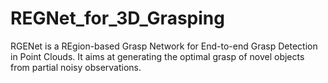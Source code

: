 # REGNet_for_3D_Grasping
RGENet is a REgion-based Grasp Network for End-to-end Grasp Detection in Point Clouds. It aims at generating the optimal grasp of novel objects from partial noisy observations.
